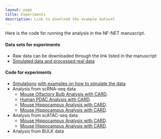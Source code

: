 ```yaml
---
layout: page
title: Experiments
description: Link to download the example dataset
---
```


Here is the code for running the analysis in the NF-NET manuscript. 

#### Data sets for experiments
* Raw data can be downloaded through the link listed in the manuscript
* [Simulated data and processed real data](https://drive.google.com/drive/folders/1wRPxn1YI7f1oUw8eC42htXMjTUqyIT1g?usp=sharing)

#### Code for experiments
* [Simulations](https://github.com/YingMa0107/CARD-Analysis/tree/master/simulations) [with examples on how to simulate the data](https://github.com/YingMa0107/CARD-Analysis/blob/master/simulations/simulate_data.R)
* Analysis from scRNA-seq data
  * [Mouse Olfactory Bulb Analysis with CARD](https://htmlpreview.github.io/?https://github.com/TJJjiajuan/NF-NET/blob/main/Tutorials/NFPanNET_scRNAseq_Figure1.html).
  * [Human PDAC Analysis with CARD](https://htmlpreview.github.io/?https://github.com/TJJjiajuan/NF-NET/blob/main/Tutorials/NFPanNET_scRNAseq_Figure2.html).
  * [Mouse Hippocampus Analysis with CARD](https://htmlpreview.github.io/?https://github.com/TJJjiajuan/NF-NET/blob/main/Tutorials/NFPanNET_scRNAseq_Supp_Figure1.html).
  * [Mouse Hippocampus Analysis with CARD](https://htmlpreview.github.io/?https://github.com/TJJjiajuan/NF-NET/blob/main/Tutorials/NFPanNET_scRNAseq_Supp_Figure2.html).
* Analysis from scATAC-seq data
   *  [Mouse Hippocampus Analysis with CARD](https://htmlpreview.github.io/?https://github.com/TJJjiajuan/NF-NET/blob/main/Tutorials/NFPanNET_scRNAseq_Figure3.html).
  * [Mouse Hippocampus Analysis with CARD](https://htmlpreview.github.io/?https://github.com/TJJjiajuan/NF-NET/blob/main/Tutorials/NFPanNET_scRNAseq_Supp_Figure3.html).
* Analysis from BULK data


